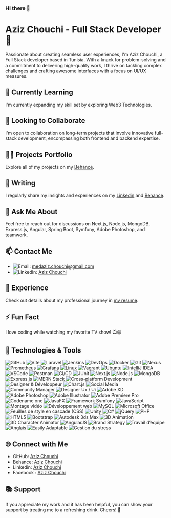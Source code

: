 ### Hi there 👋

# Aziz Chouchi - Full Stack Developer 🚀

Passionate about creating seamless user experiences, I'm Aziz Chouchi, a Full Stack developer based in Tunisia. With a knack for problem-solving and a commitment to delivering high-quality work, I thrive on tackling complex challenges and crafting awesome interfaces with a focus on UI/UX measures.

## 🌱 Currently Learning
I'm currently expanding my skill set by exploring Web3 Technologies.

## 👯 Looking to Collaborate
I'm open to collaboration on long-term projects that involve innovative full-stack development, encompassing both frontend and backend expertise.

## 👨‍💻 Projects Portfolio
Explore all of my projects on my [Behance](https://www.behance.net/medazizchouchi).

## 📝 Writing
I regularly share my insights and experiences on my  [Linkedin](https://www.linkedin.com/in/aziz-chouchi-799bbb191/) and [Behance](https://www.behance.net/medazizchouchi).

## 💬 Ask Me About
Feel free to reach out for discussions on Next.js, Node.js, MongoDB, Express.js, Angular, Spring Boot, Symfony, Adobe Photoshop, and teamwork.

## 📫 Contact Me

- ![Email](https://img.shields.io/badge/-Email-red?style=flat-square&logo=gmail): [medaziz.chouchi@gmail.com](mailto:medaziz.chouchi@gmail.com)
- ![LinkedIn](https://img.shields.io/badge/-LinkedIn-blue?style=flat-square&logo=linkedin): [Aziz Chouchi](https://www.linkedin.com/in/aziz-chouchi-799bbb191/)


## 📄 Experience
Check out details about my professional journey in [my resume](https://github.com/M0Aziz/resume/blob/main/CV_MedAzizCh-.pdf).

## ⚡ Fun Fact
I love coding while watching my favorite TV show! 📺😄

## 🚀 Technologies & Tools

![GitHub](https://img.shields.io/badge/-GitHub-181717?style=flat-square&logo=github&logoColor=white)
![Vite](https://img.shields.io/badge/-Vite-646CFF?style=flat-square&logo=vite&logoColor=white)
![Laravel](https://img.shields.io/badge/-Laravel-FF2D20?style=flat-square&logo=laravel&logoColor=white)
![Jenkins](https://img.shields.io/badge/-Jenkins-D24939?style=flat-square&logo=jenkins&logoColor=white)
![DevOps](https://img.shields.io/badge/-DevOps-0A0A0A?style=flat-square)
![Docker](https://img.shields.io/badge/-Docker-2496ED?style=flat-square&logo=docker&logoColor=white)
![Git](https://img.shields.io/badge/-Git-F05032?style=flat-square&logo=git&logoColor=white)
![Nexus](https://img.shields.io/badge/-Nexus-FC4D00?style=flat-square&logo=sonatype-nexus&logoColor=white)
![Prometheus](https://img.shields.io/badge/-Prometheus-000000?style=flat-square&logo=prometheus&logoColor=white)
![Grafana](https://img.shields.io/badge/-Grafana-F46800?style=flat-square&logo=grafana&logoColor=white)
![Linux](https://img.shields.io/badge/-Linux-FCC624?style=flat-square&logo=linux&logoColor=black)
![Vagrant](https://img.shields.io/badge/-Vagrant-1563FF?style=flat-square&logo=vagrant&logoColor=white)
![Ubuntu](https://img.shields.io/badge/-Ubuntu-E95420?style=flat-square&logo=ubuntu&logoColor=white)
![IntelliJ IDEA](https://img.shields.io/badge/-IntelliJ%20IDEA-000000?style=flat-square&logo=intellij%20idea&logoColor=white)
![VSCode](https://img.shields.io/badge/-Visual%20Studio%20Code-007ACC?style=flat-square&logo=visual%20studio%20code&logoColor=white)
![Postman](https://img.shields.io/badge/-Postman-FF6C37?style=flat-square&logo=postman&logoColor=white)
![CI/CD](https://img.shields.io/badge/-CI/CD-333333?style=flat-square)
![JUnit](https://img.shields.io/badge/-JUnit-25A162?style=flat-square&logo=junit5&logoColor=white)
![Next.js](https://img.shields.io/badge/-Next.js-000?style=flat-square&logo=next.js&logoColor=white)
![Node.js](https://img.shields.io/badge/-Node.js-339933?style=flat-square&logo=node.js&logoColor=white)
![MongoDB](https://img.shields.io/badge/-MongoDB-47A248?style=flat-square&logo=mongodb&logoColor=white)
![Express.js](https://img.shields.io/badge/-Express.js-000?style=flat-square&logo=express&logoColor=white)
![MERN Stack](https://img.shields.io/badge/-MERN%20Stack-61DAFB?style=flat-square&logo=react&logoColor=white&labelColor=black)
![Cross-platform Development](https://img.shields.io/badge/-Cross%20platform%20Development-000?style=flat-square)
![Designer & Développeur](https://img.shields.io/badge/-Designer%20&%20Développeur-333333?style=flat-square)
![Chart.js](https://img.shields.io/badge/-Chart.js-FF6384?style=flat-square)
![Social Media](https://img.shields.io/badge/-Social%20Media-3b5998?style=flat-square)
![Community Manager](https://img.shields.io/badge/-Community%20Manager-00AFF0?style=flat-square)
![Designer Ux / Ui](https://img.shields.io/badge/-Designer%20Ux%20/%20Ui-31A8FF?style=flat-square)
![Adobe XD](https://img.shields.io/badge/-Adobe%20XD-FF61F6?style=flat-square&logo=adobe-xd&logoColor=white)
![Adobe Photoshop](https://img.shields.io/badge/-Adobe%20Photoshop-31A8FF?style=flat-square&logo=adobe-photoshop&logoColor=white)
![Adobe Illustrator](https://img.shields.io/badge/-Adobe%20Illustrator-FF9A00?style=flat-square&logo=adobe-illustrator&logoColor=white)
![Adobe Premiere Pro](https://img.shields.io/badge/-Adobe%20Premiere%20Pro-9999FF?style=flat-square&logo=adobe-premiere-pro&logoColor=white)
![Codename one](https://img.shields.io/badge/-Codename%20one-333333?style=flat-square)
![JavaFX](https://img.shields.io/badge/-JavaFX-007396?style=flat-square&logo=javafx&logoColor=white)
![Framework Symfony](https://img.shields.io/badge/-Framework%20Symfony-000?style=flat-square&logo=symfony&logoColor=white)
![JavaScript](https://img.shields.io/badge/-JavaScript-F7DF1E?style=flat-square&logo=javascript&logoColor=black)
![Montage vidéo](https://img.shields.io/badge/-Montage%20vidéo-9999FF?style=flat-square)
![Développement web](https://img.shields.io/badge/-Développement%20web-31A8FF?style=flat-square)
![MySQL](https://img.shields.io/badge/-MySQL-4479A1?style=flat-square&logo=mysql&logoColor=white)
![Microsoft Office](https://img.shields.io/badge/-Microsoft%20Office-D83B01?style=flat-square&logo=microsoft-office&logoColor=white)
![Feuilles de style en cascade (CSS)](https://img.shields.io/badge/-Feuilles%20de%20style%20en%20cascade%20(CSS)-1572B6?style=flat-square)
![Unity](https://img.shields.io/badge/-Unity-000?style=flat-square&logo=unity&logoColor=white)
![C#](https://img.shields.io/badge/-C%23-239120?style=flat-square&logo=c-sharp&logoColor=white)
![jQuery](https://img.shields.io/badge/-jQuery-0769AD?style=flat-square&logo=jquery&logoColor=white)
![PHP](https://img.shields.io/badge/-PHP-777BB4?style=flat-square&logo=php&logoColor=white)
![HTML5](https://img.shields.io/badge/-HTML5-E34F26?style=flat-square&logo=html5&logoColor=white)
![Bootstrap](https://img.shields.io/badge/-Bootstrap-563D7C?style=flat-square&logo=bootstrap&logoColor=white)
![Autodesk 3ds Max](https://img.shields.io/badge/-Autodesk%203ds%20Max-1572B6?style=flat-square)
![3D Animation](https://img.shields.io/badge/-3D%20Animation-1572B6?style=flat-square)
![3D Character Animator](https://img.shields.io/badge/-3D%20Character%20Animator-1572B6?style=flat-square)
![AngularJS](https://img.shields.io/badge/-AngularJS-E23237?style=flat-square&logo=angularjs&logoColor=white)
![Brand Strategy](https://img.shields.io/badge/-Brand%20Strategy-31A8FF?style=flat-square)
![Travail d’équipe](https://img.shields.io/badge/-Travail%20d’équipe-5C5C5C?style=flat-square)
![Anglais](https://img.shields.io/badge/-Anglais-1572B6?style=flat-square)
![Easily Adaptable](https://img.shields.io/badge/-Easily%20Adaptable-78BEB2?style=flat-square)
![Gestion du stress](https://img.shields.io/badge/-Gestion%20du%20stress-86C232?style=flat-square)



## 🌐 Connect with Me
- GitHub: [Aziz Chouchi](https://github.com/M0Aziz/)
- Behance: [Aziz Chouchi](https://www.behance.net/medazizchouchi)
- Linkedin: [Aziz Chouchi](https://www.linkedin.com/in/aziz-chouchi-799bbb191/)
- Facebook : [Aziz Chouchi](https://www.facebook.com/medaziz7)

## 📚 Support
If you appreciate my work and it has been helpful, you can show your support by treating me to a refreshing drink. Cheers! 🥂



<!--## Aziz Chouchi - Frontend Developer 🚀
Passionate about creating seamless user experiences, I'm Aziz Chouchi, a frontend developer based in Tunisia. With a knack for problem-solving and a commitment to delivering high-quality work, I thrive on tackling complex challenges and crafting awesome interfaces with a focus on UI/UX measures.

## 🌱 Currently Learning
I'm currently expanding my skill set by diving into Nuxt.js and exploring Web3 Technologies.

## 👯 Looking to Collaborate
I'm open to collaboration on long-term projects that involve innovative frontend development.

## 👨‍💻 Projects Portfolio
Explore all of my projects on my personal website.

## 📝 Writing
I regularly share my insights and experiences on my blog and dev.to.

## 💬 Ask Me About
Feel free to reach out for discussions on Next.js, Node.js, MongoDB, Express.js, MERN Stack, Adobe Photoshop, and teamwork.

## 📫 Contact Me
Email: medaziz.chouchi@gmail.com <br>
LinkedIn: Aziz Chouchi - <a  href="https://www.linkedin.com/in/aziz-chouchi-799bbb191/" target="_blank" >LinkedIn</a>
## 📄 Experience
Check out details about my professional journey in my resume.

## ⚡ Fun Fact
I love coding while watching my favorite TV show! 📺😄

## 🚀 Technologies & Tools
Next.js | Node.js | MongoDB | Express.js | MERN Stack | Adobe Photoshop | Design graphique | Adobe Premiere Pro | HTML5 | Bootstrap | JavaScript | jQuery | CSS3 | AngularJS | Spring Boot | MySQL | Symfony | Adobe XD | Codename one | JavaFX | Framework Symfony | Cross-platform Development | Feuilles de style en cascade (CSS) | PHP | Chart.js | TypeScript | Vue.js | Vuetify | Webpack | XD
![Next.js](https://img.shields.io/badge/-Next.js-000?style=flat-square&logo=next.js&logoColor=white)
![Node.js](https://img.shields.io/badge/-Node.js-339933?style=flat-square&logo=node.js&logoColor=white)
![MongoDB](https://img.shields.io/badge/-MongoDB-47A248?style=flat-square&logo=mongodb&logoColor=white)
![Express.js](https://img.shields.io/badge/-Express.js-000?style=flat-square&logo=express&logoColor=white)
![MERN Stack](https://img.shields.io/badge/-MERN%20Stack-61DAFB?style=flat-square&logo=react&logoColor=white&labelColor=black)
![Adobe Photoshop](https://img.shields.io/badge/-Adobe%20Photoshop-31A8FF?style=flat-square&logo=adobe-photoshop&logoColor=white)
![Design graphique](https://img.shields.io/badge/-Design%20graphique-47C5FB?style=flat-square)
![Adobe Premiere Pro](https://img.shields.io/badge/-Adobe%20Premiere%20Pro-9999FF?style=flat-square&logo=adobe-premiere-pro&logoColor=white)
![HTML5](https://img.shields.io/badge/-HTML5-E34F26?style=flat-square&logo=html5&logoColor=white)
![Bootstrap](https://img.shields.io/badge/-Bootstrap-563D7C?style=flat-square&logo=bootstrap&logoColor=white)
![JavaScript](https://img.shields.io/badge/-JavaScript-F7DF1E?style=flat-square&logo=javascript&logoColor=black)
![jQuery](https://img.shields.io/badge/-jQuery-0769AD?style=flat-square&logo=jquery&logoColor=white)
![CSS3](https://img.shields.io/badge/-CSS3-1572B6?style=flat-square&logo=css3&logoColor=white)
![AngularJS](https://img.shields.io/badge/-AngularJS-E23237?style=flat-square&logo=angularjs&logoColor=white)
![Spring Boot](https://img.shields.io/badge/-Spring%20Boot-6DB33F?style=flat-square&logo=spring-boot&logoColor=white)
![MySQL](https://img.shields.io/badge/-MySQL-4479A1?style=flat-square&logo=mysql&logoColor=white)
![Symfony](https://img.shields.io/badge/-Symfony-000?style=flat-square&logo=symfony&logoColor=white)
![Adobe XD](https://img.shields.io/badge/-Adobe%20XD-FF61F6?style=flat-square&logo=adobe-xd&logoColor=white)
![Codename one](https://img.shields.io/badge/-Codename%20one-333333?style=flat-square)
![JavaFX](https://img.shields.io/badge/-JavaFX-007396?style=flat-square&logo=javafx&logoColor=white)
![Framework Symfony](https://img.shields.io/badge/-Framework%20Symfony-000?style=flat-square&logo=symfony&logoColor=white)
![Cross-platform Development](https://img.shields.io/badge/-Cross%20platform%20Development-000?style=flat-square)
![Feuilles de style en cascade (CSS)](https://img.shields.io/badge/-Feuilles%20de%20style%20en%20cascade%20(CSS)-1572B6?style=flat-square)
![PHP](https://img.shields.io/badge/-PHP-777BB4?style=flat-square&logo=php&logoColor=white)
![Chart.js](https://img.shields.io/badge/-Chart.js-FF6384?style=flat-square)
![TypeScript](https://img.shields.io/badge/-TypeScript-3178C6?style=flat-square&logo=typescript&logoColor=white)
![Vue.js](https://img.shields.io/badge/-Vue.js-4FC08D?style=flat-square&logo=vue.js&logoColor=white)
![Vuetify](https://img.shields.io/badge/-Vuetify-1867C0?style=flat-square&logo=vuetify&logoColor=white)
![Webpack](https://img.shields.io/badge/-Webpack-8DD6F9?style=flat-square&logo=webpack&logoColor=white)
![XD](https://img.shields.io/badge/-XD-FF61F6?style=flat-square&logo=adobe-xd&logoColor=white)
## 🌐 Connect with Me
GitHub: M0Aziz<br>
behance: medazizchouchi
## 📚 Support
If you find my work helpful, consider supporting it by buying me a coffee. Cheers! ☕️
<!--
**M0Aziz/M0Aziz** is a ✨ _special_ ✨ repository because its `README.md` (this file) appears on your GitHub profile.

Here are some ideas to get you started:

- 🔭 I’m currently working on ...
- 🌱 I’m currently learning ...
- 👯 I’m looking to collaborate on ...
- 🤔 I’m looking for help with ...
- 💬 Ask me about ...
- 📫 How to reach me: ...
- 😄 Pronouns: ...
- ⚡ Fun fact: ...
-->
